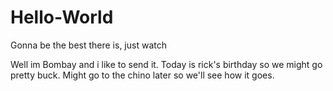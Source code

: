 # Hello-World
Gonna be the best there is, just watch

Well im Bombay and i like to send it. Today is rick's birthday so we might go pretty buck.
Might go to the chino later so we'll see how it goes.
